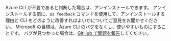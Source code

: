 Azure CLI が不要であると判断した場合は、アンインストールできます。 アンインストールする前に、`az feedback` コマンドを使用して、アンインストールする理由と CLI をどのように改善すればよいかについてご意見をお聞かせください。 Microsoft の目標は、Azure CLI のバグをなくし、使いやすいものにすることです。 バグが見つかった場合は、[GitHub で問題を報告](https://github.com/Azure/azure-cli/issues)してください。
